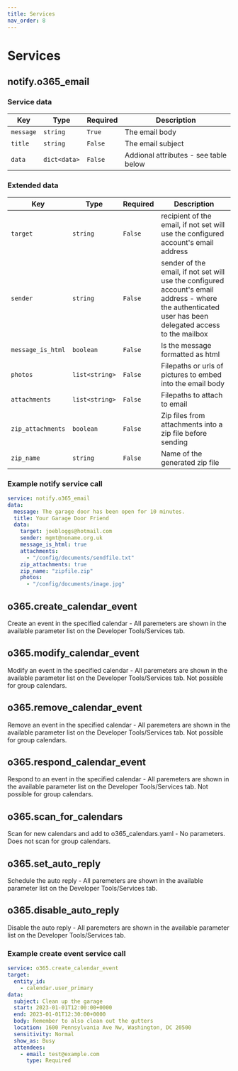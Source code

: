 ```yaml
---
title: Services
nav_order: 8
---
```


# Services
## notify.o365_email

### Service data

Key | Type | Required | Description
-- | -- | -- | --
`message` | `string` | `True` | The email body
`title` | `string` | `False` | The email subject
`data` | `dict<data>` | `False` | Addional attributes - see table below

### Extended data

Key | Type | Required | Description
-- | -- | -- | --
`target` | `string` | `False` | recipient of the email, if not set will use the configured account's email address
`sender` | `string` | `False` | sender of the email, if not set will use the configured account's email address - where the authenticated user has been delegated access to the mailbox
`message_is_html` | `boolean` | `False` | Is the message formatted as html
`photos` | `list<string>` | `False` | Filepaths or urls of pictures to embed into the email body
`attachments` | `list<string>` | `False` | Filepaths to attach to email
`zip_attachments` | `boolean` | `False` | Zip files from attachments into a zip file before sending
`zip_name` | `string` | `False` | Name of the generated zip file

### Example notify service call

```yaml
service: notify.o365_email
data:
  message: The garage door has been open for 10 minutes.
  title: Your Garage Door Friend
  data:
    target: joebloggs@hotmail.com
    sender: mgmt@noname.org.uk
    message_is_html: true
    attachments:
      - "/config/documents/sendfile.txt"
    zip_attachments: true
    zip_name: "zipfile.zip"
    photos:
      - "/config/documents/image.jpg"
```
## o365.create_calendar_event
Create an event in the specified calendar - All paremeters are shown in the available parameter list on the Developer Tools/Services tab.
## o365.modify_calendar_event
Modify an event in the specified calendar - All paremeters are shown in the available parameter list on the Developer Tools/Services tab. Not possible for group calendars.
## o365.remove_calendar_event
Remove an event in the specified calendar - All paremeters are shown in the available parameter list on the Developer Tools/Services tab. Not possible for group calendars.
## o365.respond_calendar_event
Respond to an event in the specified calendar - All paremeters are shown in the available parameter list on the Developer Tools/Services tab. Not possible for group calendars.
## o365.scan_for_calendars
Scan for new calendars and add to o365_calendars.yaml - No parameters. Does not scan for group calendars.
## o365.set_auto_reply
Schedule the auto reply - All paremeters are shown in the available parameter list on the Developer Tools/Services tab.
## o365.disable_auto_reply
Disable the auto reply - All paremeters are shown in the available parameter list on the Developer Tools/Services tab.

### Example create event service call

```yaml
service: o365.create_calendar_event
target:
  entity_id:
    - calendar.user_primary
data:
  subject: Clean up the garage
  start: 2023-01-01T12:00:00+0000
  end: 2023-01-01T12:30:00+0000
  body: Remember to also clean out the gutters
  location: 1600 Pennsylvania Ave Nw, Washington, DC 20500
  sensitivity: Normal
  show_as: Busy
  attendees:
    - email: test@example.com
      type: Required

```

